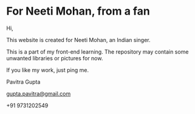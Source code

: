 # For Neeti Mohan, from a fan

Hi,

This website is created for Neeti Mohan, an Indian singer.

This is a part of my front-end learning. The repository may contain some unwanted libraries or pictures for now.

If you like my work, just ping me. 

Pavitra Gupta

gupta.pavitra@gmail.com

+91 9731202549
